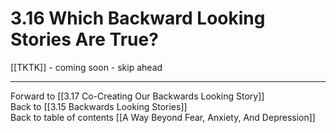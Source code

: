 # 3.16 Which Backward Looking Stories Are True?

[[TKTK]] - coming soon - skip ahead

___

Forward to [[3.17 Co-Creating Our Backwards Looking Story]]            
Back to [[3.15 Backwards Looking Stories]]        
Back to table of contents [[A Way Beyond Fear, Anxiety, And Depression]]    
